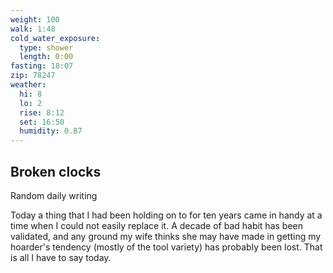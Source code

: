 ```yaml
---
weight: 100
walk: 1:48
cold_water_exposure:
  type: shower
  length: 0:00
fasting: 18:07
zip: 78247
weather:
  hi: 8
  lo: 2
  rise: 8:12
  set: 16:50
  humidity: 0.87
---
```


## Broken clocks
Random daily writing

Today a thing that I had been holding on to for ten years came in handy at a time when I could not easily replace it. A decade of bad habit has been validated, and any ground my wife thinks she may have made in getting my hoarder's tendency (mostly of the tool variety) has probably been lost. That is all I have to say today.